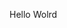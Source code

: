Hello Wolrd







































































































































































































































































































































































































































































































































































































































































































































































































































































































































































































































































































































































































































































































































































































































































































































































































































































































































































































































































































































































































































































































































































































































































































































































































































































































